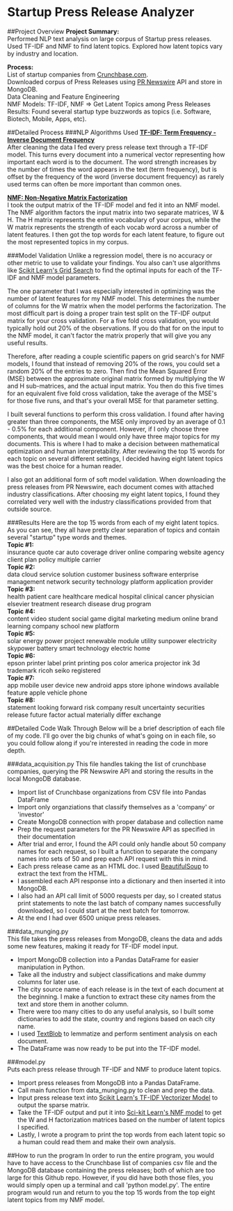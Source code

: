 # Startup Press Release Analyzer  

##Project Overview
**Project Summary:**  
Performed NLP text analysis on large corpus of Startup press releases. Used TF-IDF and NMF to find latent topics. Explored how latent topics vary by industry and location.


**Process:**  
List of startup companies from [Crunchbase.com](www.crunchbase.com).  
Downloaded corpus of Press Releases using [PR Newswire](http://www.prnewswire.com/) API and store in MongoDB.  
Data Cleaning and Feature Engineering  
NMF Models: TF-IDF, NMF => Get Latent Topics among Press Releases  
Results: Found several startup type buzzwords as topics (i.e. Software, Biotech, Mobile, Apps, etc).

##Detailed Process
###NLP Algorithms Used
**[TF-IDF: Term Frequency - Inverse Document Frequency](https://en.wikipedia.org/wiki/Tf%E2%80%93idf)**  
After cleaning the data I fed every press release text through a TF-IDF model. This turns every document into a numerical vector representing how important each word is to the document. The word strength increases by the number of times the word appears in the text (term frequency), but is offset by the frequency of the word (inverse document frequency) as rarely used terms can often be more important than common ones.

**[NMF: Non-Negative Matrix Factorization](https://en.wikipedia.org/wiki/Non-negative_matrix_factorization)**  
I took the output matrix of the TF-IDF model and fed it into an NMF model. The NMF algorithm factors the input matrix into two separate matrices, W & H. The H matrix represents the entire vocabulary of your corpus, while the W matrix represents the strength of each vocab word across a number of latent features. I then got the top words for each latent feature, to figure out the most represented topics in my corpus.  

###Model Validation
Unlike a regression model, there is no accuracy or other metric to use to validate your findings. You also can't use algorithms like [Scikit Learn's Grid Search](http://scikit-learn.org/stable/modules/grid_search.html) to find the optimal inputs for each of the TF-IDF and NMF model parameters. 

The one parameter that I was especially interested in optimizing was the number of latent features for my NMF model. This determines the number of columns for the W matrix when the model performs the factorization. The most difficult part is doing a proper train test split on the TF-IDF output matrix for your cross validation. For a five fold cross validation, you would typically hold out 20% of the observations. If you do that for on the input to the NMF model, it can't factor the matrix properly that will give you any useful results.

Therefore, after reading a couple scientific papers on grid search's for NMF models, I found that instead of removing 20% of the rows, you could set a random 20% of the entries to zero. Then find the Mean Squared Error (MSE) between the approximate original matrix formed by multiplying the W and H sub-matrices, and the actual input matrix. You then do this five times for an equivalent five fold cross validation, take the average of the MSE's for those five runs, and that's your overall MSE for that parameter setting.

I built several functions to perform this cross validation. I found after having greater than three components, the MSE only improved by an average of 0.1 - 0.5% for each additional component. However, if I only choose three components, that would mean I would only have three major topics for my documents. This is where I had to make a decision between mathematical optimization and human interpretability. After reviewing the top 15 words for each topic on several different settings, I decided having eight latent topics was the best choice for a human reader.

I also got an additional form of soft model validation. When downloading the press releases from PR Newswire, each document comes with attached industry classifications. After choosing my eight latent topics, I found they correlated very well with the industry classifications provided from that outside source.

###Results
Here are the top 15 words from each of my eight latent topics. As you can see, they all have pretty clear separation of topics and contain several "startup" type words and themes.  
**Topic #1:**  
insurance quote car auto coverage driver online comparing website agency client plan policy multiple carrier  
**Topic #2:**  
data cloud service solution customer business software enterprise management network security technology platform application provider  
**Topic #3:**  
health patient care healthcare medical hospital clinical cancer physician elsevier treatment research disease drug program  
**Topic #4:**  
content video student social game digital marketing medium online brand learning company school new platform  
**Topic #5:**  
solar energy power project renewable module utility sunpower electricity skypower battery smart technology electric home  
**Topic #6:**  
epson printer label print printing pos color america projector ink 3d trademark ricoh seiko registered  
**Topic #7:**  
app mobile user device new android apps store iphone windows available feature apple vehicle phone  
**Topic #8:**  
statement looking forward risk company result uncertainty securities release future factor actual materially differ exchange

##Detailed Code Walk Through
Below will be a brief description of each file of my code. I'll go over the big chunks of what's going on in each file, so you could follow along if you're interested in reading the code in more depth.

###data_acquisition.py
This file handles taking the list of crunchbase companies, querying the PR Newswire API and storing the results in the local MongoDB database.  
- Import list of Crunchbase organizations from CSV file into Pandas DataFrame  
- Import only organziations that classify themselves as a 'company' or 'investor'  
- Create MongoDB connection with proper database and collection name  
- Prep the request parameters for the PR Newswire API as specified in their documentation
- After trial and error, I found the API could only handle about 50 company names for each request, so I built a function to separate the company names into sets of 50 and prep each API request with this in mind.  
- Each press release came as an HTML doc. I used [BeautifulSoup](http://www.crummy.com/software/BeautifulSoup/) to extract the text from the HTML.  
- I assembled each API response into a dictionary and then inserted it into MongoDB.  
- I also had an API call limit of 5000 requests per day, so I created status print statements to note the last batch of company names successfully downloaded, so I could start at the next batch for tomorrow.  
- At the end I had over 6500 unique press releases.

###data_munging.py  
This file takes the press releases from MongoDB, cleans the data and adds some new features, making it ready for TF-IDF model input.
- Import MongoDB collection into a Pandas DataFrame for easier manipulation in Python.  
- Take all the industry and subject classifications and make dummy columns for later use.
- The city source name of each release is in the text of each document at the beginning. I make a function to extract these city names from the text and store them in another column.  
- There were too many cities to do any useful analysis, so I built some dictionaries to add the state, country and regions based on each city name.  
- I used [TextBlob](https://textblob.readthedocs.org/en/dev/) to lemmatize and perform sentiment analysis on each document.
- The DataFrame was now ready to be put into the TF-IDF model.

###model.py  
Puts each press release through TF-IDF and NMF to produce latent topics.
- Import press releases from MongoDB into a Pandas DataFrame.  
- Call main function from data_munging.py to clean and prep the data.
- Input press release text into [Scikit Learn's TF-IDF Vectorizer Model](http://scikit-learn.org/stable/modules/generated/sklearn.feature_extraction.text.TfidfVectorizer.html) to output the sparse matrix.  
- Take the TF-IDF output and put it into [Sci-kit Learn's NMF model](http://scikit-learn.org/stable/modules/generated/sklearn.decomposition.NMF.html) to get the W and H factorization matrices based on the number of latent topics I specified.  
- Lastly, I wrote a program to print the top words from each latent topic so a human could read them and make their own analysis.

##How to run the program
In order to run the entire program, you would have to have access to the Crunchbase list of companies csv file and the MongoDB database containing the press releases; both of which are too large for this Github repo. However, if you did have both those files, you would simply open up a terminal and call 'python model.py'. The entire program would run and return to you the top 15 words from the top eight latent topics from my NMF model.